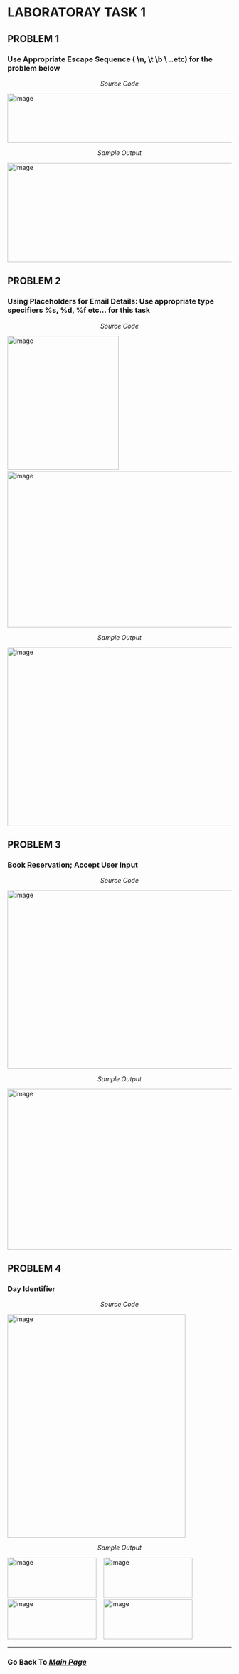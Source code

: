 # **LABORATORAY TASK 1**

## PROBLEM 1
### Use Appropriate Escape Sequence ( \n, \t \b \ ..etc) for the problem below  

<p align="center"><i>Source Code</i></p>  
<img width="530" height="110" alt="image" src="https://github.com/user-attachments/assets/760ae079-5e08-4f19-9f15-470016712d77" /> 
  
<p align="center"><i>Sample Output</i></p>  
<img width="530" height="223" alt="image" src="https://github.com/user-attachments/assets/12282822-b2d8-4b38-afec-557955a69769" />  

## PROBLEM 2
### Using Placeholders for Email Details: Use appropriate type specifiers %s, %d, %f etc... for this task  

<p align="center"><i>Source Code</i></p>  
<img width="250" height="300" alt="image" src="https://github.com/user-attachments/assets/28e0606c-e00c-4483-8422-dafc7f417d58" />
&nbsp;&nbsp;
<img width="530" height="350" alt="image" src="https://github.com/user-attachments/assets/f66ef552-0a98-4804-b95e-372ad2b89007" />

<p align="center"><i>Sample Output</i></p>  
<img width="530" height="400" alt="image" src="https://github.com/user-attachments/assets/2269e3b2-67b0-41ae-aa48-edd061b3e5a8" />  

## PROBLEM 3
### Book Reservation; Accept User Input

<p align="center"><i>Source Code</i></p>  
<img width="530" height="400" alt="image" src="https://github.com/user-attachments/assets/13f5b893-7f69-46c9-861e-8523997f361e" />  

<p align="center"><i>Sample Output</i></p>  
<img width="530" height="360" alt="image" src="https://github.com/user-attachments/assets/5a08b036-e37d-41da-bec0-0a959fe12b63" />  

## PROBLEM 4
### Day Identifier

<p align="center"><i>Source Code</i></p>  
<img width="400" height="500" alt="image" src="https://github.com/user-attachments/assets/a85cb364-1631-4058-a6fd-ffc298fb5551" />  

<p align="center"><i>Sample Output</i></p>  
<img width="200" height="90" alt="image" src="https://github.com/user-attachments/assets/4fd1f3f0-b86a-4c0d-ad56-5c97631d90b7" />  
&nbsp;&nbsp;
<img width="200" height="90" alt="image" src="https://github.com/user-attachments/assets/a528bb9a-411f-42ff-a740-9240d14f7d79" /> 
&nbsp;&nbsp;  
<img width="200" height="90" alt="image" src="https://github.com/user-attachments/assets/91943c28-58c1-4586-837b-bda6982d02f6" />
&nbsp;&nbsp;
<img width="200" height="90" alt="image" src="https://github.com/user-attachments/assets/bba016ee-23cb-4530-8b59-785215499bd2" />
 &nbsp;&nbsp;


---  

### Go Back To [*Main Page*](https://noeljustine.github.io/7OOP-PORTFOLIO/)

 
  
  



